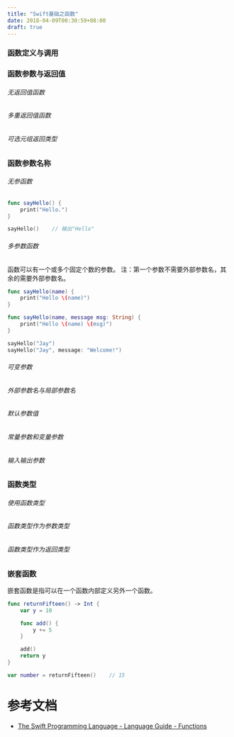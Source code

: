 ```yaml
---
title: "Swift基础之函数"
date: 2018-04-09T00:30:59+08:00
draft: true
---
```


### 函数定义与调用

### 函数参数与返回值

###### 无返回值函数

###### 多重返回值函数

###### 可选元组返回类型


### 函数参数名称

###### 无参函数
```swift
func sayHello() {
    print("Hello.")
}

sayHello()    // 输出"Hello"
```

###### 多参数函数
函数可以有一个或多个固定个数的参数。
注：第一个参数不需要外部参数名，其余的需要外部参数名。
```swift
func sayHello(name) {
    print("Hello \(name)")
}

func sayHello(name, message msg: String) {
    print("Hello \(name) \(msg)")
}

sayHello("Jay")
sayHello("Jay", message: "Welcome!")
```

###### 可变参数

###### 外部参数名与局部参数名

###### 默认参数值

###### 常量参数和变量参数

###### 输入输出参数

### 函数类型

###### 使用函数类型

###### 函数类型作为参数类型

###### 函数类型作为返回类型


### 嵌套函数
嵌套函数是指可以在一个函数内部定义另外一个函数。
```swift
func returnFifteen() -> Int {
    var y = 10

    func add() {
        y += 5
    }

    add()
    return y
}

var number = returnFifteen()    // 15
```

# 参考文档
- [The Swift Programming Language - Language Guide - Functions][swift-functions]

[swift-functions]: https://developer.apple.com/library/content/documentation/Swift/Conceptual/Swift_Programming_Language/Functions.html